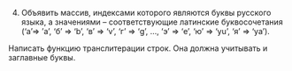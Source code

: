4. Объявить массив, индексами которого являются буквы русского языка, а значениями – соответствующие латинские буквосочетания 
(‘а’=> ’a’, ‘б’ => ‘b’, ‘в’ => ‘v’, ‘г’ => ‘g’, …, ‘э’ => ‘e’, ‘ю’ => ‘yu’, ‘я’ => ‘ya’).

Написать функцию транслитерации строк. Она должна учитывать и заглавные буквы.
